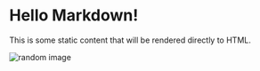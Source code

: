 # Hello Markdown!

This is some static content that will be rendered directly to HTML.

![random image](https://picsum.photos/300/200)
